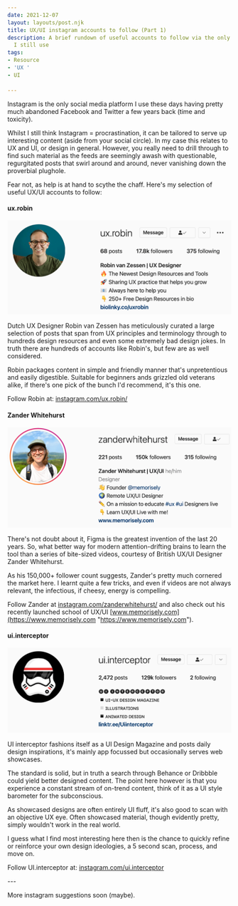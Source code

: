 ```yaml
---
date: 2021-12-07
layout: layouts/post.njk
title: UX/UI instagram accounts to follow (Part 1)
description: A brief rundown of useful accounts to follow via the only social media
  I still use
tags:
- Resource
- 'UX '
- UI

---
```

Instagram is the only social media platform I use these days having pretty much abandoned Facebook and Twitter a few years back (time and toxicity).

Whilst I still think Instagram = procrastination, it can be tailored to serve up interesting content (aside from your social circle). In my case this relates to UX and UI, or design in general. However, you really need to drill through to find such material as the feeds are seemingly awash with questionable, regurgitated posts that swirl around and around, never vanishing down the proverbial plughole.

Fear not, as help is at hand to scythe the chaff. Here's my selection of useful UX/UI accounts to follow:

#### **ux.robin**

![](/img/2021/12/07/robin-_van_zessen.png)

Dutch UX Designer Robin van Zessen has meticulously curated a large selection of posts that span from UX principles and terminology through to hundreds design resources and even some extremely bad design jokes. In truth there are hundreds of accounts like Robin's, but few are as well considered.

Robin packages content in simple and friendly manner that's unpretentious and easily digestible. Suitable for beginners ands grizzled old veterans alike, if there's one pick of the bunch I'd recommend, it's this one.

Follow Robin at: [instagram.com/ux.robin/]()

#### Zander Whitehurst

![](/img/2021/12/07/zander_whitehurst.png)

There's not doubt about it, Figma is the greatest invention of the last 20 years. So, what better way for modern attention-drifting brains to learn the tool than a series of bite-sized videos, courtesy of British UX/UI Designer Zander Whitehurst.

As his 150,000+ follower count suggests, Zander's pretty much cornered the market here. I learnt quite a few tricks, and even if videos are not always relevant, the infectious, if cheesy, energy is compelling.

Follow Zander at [instagram.com/zanderwhitehurst/](https://www.instagram.com/zanderwhitehurst/ "https://www.instagram.com/zanderwhitehurst/") and also check out his recently launched school of UX/UI [www.memorisely.com](https://www.memorisely.com "https://www.memorisely.com").

#### ui.interceptor

![](/img/2021/12/07/ui_interceptor.png)

UI interceptor fashions itself as a UI Design Magazine and posts daily design inspirations, it's mainly app focussed but occasionally serves web showcases.

The standard is solid, but in truth a search through Behance or Dribbble could yield better designed content. The point here however is that you experience a constant stream of on-trend content, think of it as a UI style barometer for the subconscious.

As showcased designs are often entirely UI fluff, it's also good to scan with an objective UX eye. Often showcased material, though evidently pretty, simply wouldn't work in the real world. 

I guess what I find most interesting here then is the chance to quickly refine or reinforce your own design ideologies, a 5 second scan, process, and move on. 

Follow UI.interceptor at: [instagram.com/ui.interceptor](https://www.instagram.com/ui.interceptor/?hl=en "Ui Interceptor")

\---

More instagram suggestions soon (maybe).
